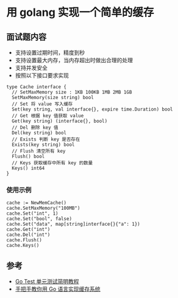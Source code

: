 # 用 golang 实现一个简单的缓存

## 面试题内容

- 支持设置过期时间，精度到秒
- 支持设置最大内存，当内存超出时做出合理的处理
- 支持并发安全
- 按照以下接口要求实现

```golang
type Cache interface {
  // SetMaxMemory size : 1KB 100KB 1MB 2MB 1GB
  SetMaxMemory(size string) bool
  // Set 将 value 写入缓存
  Set(key string, val interface{}, expire time.Duration) bool
  // Get 根据 key 值获取 value
  Get(key string) (interface{}, bool)
  // Del 删除 key 值
  Del(key string) bool
  // Exists 判断 key 是否存在
  Exists(key string) bool
  // Flush 清空所有 key
  Flush() bool
  // Keys 获取缓存中所有 key 的数量
  Keys() int64
}
```

### 使用示例

```golang
cache := NewMemCache()
cache.SetMaxMemory("100MB")
cache.Set("int", 1)
cache.Set("bool", false)
cache.Set("data", map[string]interface{}{"a": 1})
cache.Get("int")
cache.Del("int")
cache.Flush()
cache.Keys()
```

## 参考

- [Go Test 单元测试简明教程](https://geektutu.com/post/quick-go-test.html)
- [手把手教你用 Go 语言实现缓存系统](https://www.yinkai.cc/post/a78e65ab014d188b51f57487f4e5c45c)
